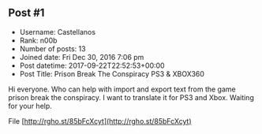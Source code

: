 ## Post #1
- Username: Castellanos
- Rank: n00b
- Number of posts: 13
- Joined date: Fri Dec 30, 2016 7:06 pm
- Post datetime: 2017-09-22T22:52:53+00:00
- Post Title: Prison Break The Conspiracy PS3 & XBOX360

Hi everyone. Who can help with import and export text from the game prison break the conspiracy. I want to translate it for PS3 and Xbox. Waiting for your help.

File
[http://rgho.st/85bFcXcyt](http://rgho.st/85bFcXcyt)
